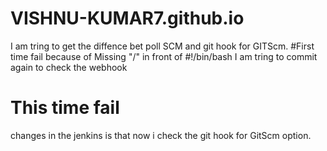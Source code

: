 # VISHNU-KUMAR7.github.io
I am tring to get the diffence bet poll SCM and git hook for GITScm.
#First time fail because of Missing "/" in front of #!/bin/bash
I am tring to commit again to check the webhook 
# This time fail
changes in the jenkins is that now i check the git hook for GitScm option.
